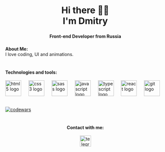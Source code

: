 <h1 align="center">Hi there 🖖🏻<br> I'm Dmitry</h1>

###

<h4 align="center">Front-end Developer from Russia</h4>

###

<b>About Me:</b><br>
I love coding, UI and animations.

###
<br>
<b>Technologies and tools:</b><br><br>
<div>
  <img src="https://cdn.jsdelivr.net/gh/devicons/devicon/icons/html5/html5-original.svg" height="50" alt="html5 logo"  />
  <img width="15" />
  <img src="https://cdn.jsdelivr.net/gh/devicons/devicon/icons/css3/css3-original.svg" height="50" alt="css3 logo"  />
  <img width="15" />
  <img src="https://cdn.worldvectorlogo.com/logos/sass-1.svg" height="50" alt="sass logo"  />
  <img width="15" />
  <img src="https://cdn.jsdelivr.net/gh/devicons/devicon/icons/javascript/javascript-original.svg" height="50" alt="javascript logo"  />
  <img width="15" />
  <img src="https://cdn.jsdelivr.net/gh/devicons/devicon/icons/typescript/typescript-original.svg" height="50" alt="typescript logo"  />
  <img width="15" />
  <img src="https://cdn.jsdelivr.net/gh/devicons/devicon/icons/react/react-original.svg" height="50" alt="react logo"  />
  <img width="15" />
  <img src="https://cdn.jsdelivr.net/gh/devicons/devicon/icons/git/git-original.svg" height="50" alt="git logo"  />
</div>
<br/>

[![codewars](https://www.codewars.com/users/UFxx/badges/large)](https://www.codewars.com/users/username)
  
###
<br>
<div align="center">
<b>Contact with me:</b><br><br>
  <a href="https://t.me/so1evoy"><img src="https://img.shields.io/static/v1?message=Telegram&logo=telegram&label=&color=2CA5E0&logoColor=white&labelColor=&style=for-the-badge" height="35" alt="telegram logo"  /></a>
</div> 


